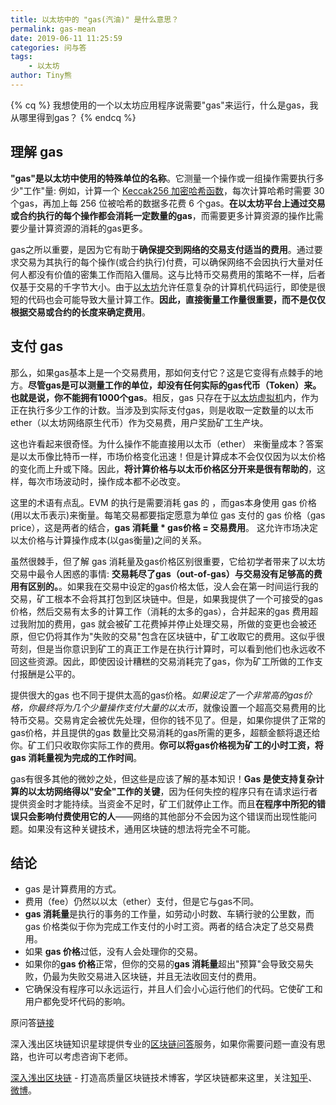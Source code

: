 ```yaml
---
title: 以太坊中的 "gas(汽油)" 是什么意思？
permalink: gas-mean
date: 2019-06-11 11:25:59
categories: 问与答
tags: 
    - 以太坊
author: Tiny熊
---
```


{% cq %}
我想使用的一个以太坊应用程序说需要"gas"来运行，什么是gas，我从哪里得到gas？
{% endcq %}

<!-- more -->

## 理解 gas

**"gas"是以太坊中使用的特殊单位的名称**。它测量一个操作或一组操作需要执行多少"工作"量: 例如，计算一个 [Keccak256 加密哈希函数](https://learnblockchain.cn/docs/solidity/units-and-global-variables.html？#index-5)，每次计算哈希时需要 30 个gas，再加上每 256 位被哈希的数据多花费 6 个gas。**在以太坊平台上通过交易或合约执行的每个操作都会消耗一定数量的gas**，而需要更多计算资源的操作比需要少量计算资源的消耗的gas更多。

gas之所以重要，是因为它有助于**确保提交到网络的交易支付适当的费用**。通过要求交易为其执行的每个操作(或合约执行)付费，可以确保网络不会因执行大量对任何人都没有价值的密集工作而陷入僵局。这与比特币交易费用的策略不一样，后者仅基于交易的千字节大小。由于[以太坊](https://learnblockchain.cn/2017/11/20/whatiseth/)允许任意复杂的计算机代码运行，即使是很短的代码也会可能导致大量计算工作。**因此，直接衡量工作量很重要，而不是仅仅根据交易或合约的长度来确定费用**。

## 支付 gas 

那么，如果gas基本上是一个交易费用，那如何支付它？这是它变得有点棘手的地方。**尽管gas是可以测量工作的单位，却没有任何实际的gas代币（Token）来。也就是说，你不能拥有1000个gas**。相反，gas 只存在于[以太坊虚拟机](https://learnblockchain.cn/2019/04/09/easy-evm/)内，作为正在执行多少工作的计数。当涉及到实际支付gas，则是收取一定数量的以太币 ether（以太坊网络原生代币）作为交易费，用户奖励矿工生产块。

这也许看起来很奇怪。为什么操作不能直接用以太币（ether） 来衡量成本？答案是以太币像比特币一样，市场价格变化迅速！但是计算成本不会仅仅因为以太价格的变化而上升或下降。因此，**将计算价格与以太币价格区分开来是很有帮助的**，这样，每次市场波动时，操作成本都不必改变。

这里的术语有点乱。EVM 的执行是需要消耗 gas 的 ，而gas本身使用 gas 价格(用以太币表示)来衡量。每笔交易都要指定愿意为单位 gas 支付的 gas 价格（gas price），这是两者的结合，**gas 消耗量 * gas价格 = 交易费用**。 这允许市场决定以太价格与计算操作成本(以gas衡量)之间的关系。

虽然很棘手，但了解 gas 消耗量及gas价格区别很重要，它给初学者带来了以太坊交易中最令人困惑的事情: **交易耗尽了gas（out-of-gas）与交易没有足够高的费用有区别的。**。如果我在交易中设定的gas价格太低，没人会在第一时间运行我的交易，矿工根本不会将其打包到区块链中。但是，如果我提供了一个可接受的gas 价格，然后交易有太多的计算工作（消耗的太多的gas），合并起来的gas 费用超过我附加的费用，gas 就会被矿工花费掉并停止处理交易，所做的变更也会被还原，但它仍将其作为"失败的交易"包含在区块链中，矿工收取它的费用。这似乎很苛刻，但是当你意识到矿工的真正工作是在执行计算时，可以看到他们也永远收不回这些资源。因此，即使因设计糟糕的交易消耗完了gas，你为矿工所做的工作支付报酬是公平的。

提供很大的gas 也不同于提供太高的gas价格。*如果设定了一个非常高的gas价格，你最终将为几个少量操作支付大量的以太币*，就像设置一个超高交易费用的比特币交易。交易肯定会被优先处理，但你的钱不见了。但是，如果你提供了正常的gas价格，并且提供的gas 数量比交易消耗的gas所需的更多，超额金额将退还给你。矿工们只收取你实际工作的费用。**你可以将gas价格视为矿工的小时工资，将gas 消耗量视为完成的工作时间**。

gas有很多其他的微妙之处，但这些是应该了解的基本知识！**Gas 是使支持复杂计算的以太坊网络得以"安全"工作的关键**，因为任何失控的程序只有在请求运行者提供资金时才能持续。当资金不足时，矿工们就停止工作。而且**在程序中所犯的错误只会影响付费使用它的人**——网络的其他部分不会因为这个错误而出现性能问题。如果没有这种关键技术，通用区块链的想法将完全不可能。

## 结论

* gas 是计算费用的方式。
* 费用（fee）仍然以以太（ether）支付，但是它与gas不同。
* **gas 消耗量**是执行的事务的工作量，如劳动小时数、车辆行驶的公里数，而gas 价格类似于你为完成工作支付的小时工资。两者的结合决定了总交易费用。
* 如果 **gas 价格**过低，没有人会处理你的交易。
* 如果你的**gas 价格**正常，但你的交易的**gas 消耗量**超出"预算"会导致交易失败，仍最为失败交易进入区块链，并且无法收回支付的费用。
* 它确保没有程序可以永远运行，并且人们会小心运行他们的代码。它使矿工和用户都免受坏代码的影响。

原问答[链接](https://ethereum.stackexchange.com/questions/3/what-is-meant-by-the-term-gas)

深入浅出区块链知识星球提供专业的[区块链问答](https://learnblockchain.cn/2019/01/12/about-qa/)服务，如果你需要问题一直没有思路，也许可以考虑咨询下老师。

[深入浅出区块链](https://learnblockchain.cn/) - 打造高质量区块链技术博客，学区块链都来这里，关注[知乎](https://www.zhihu.com/people/xiong-li-bing/activities)、[微博](https://weibo.com/517623789)。
